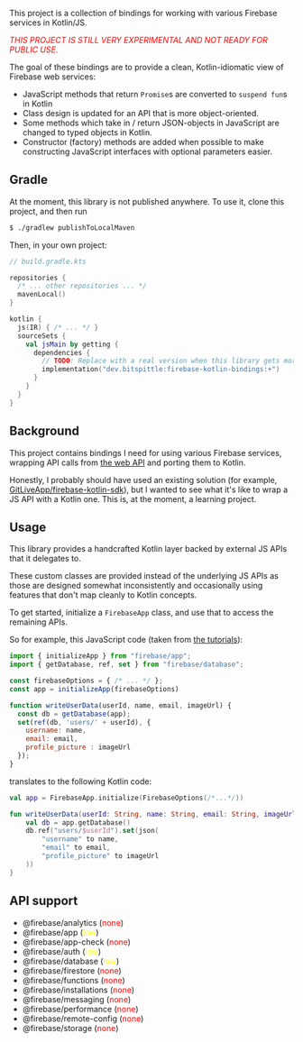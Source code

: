 This project is a collection of bindings for working with various Firebase services in Kotlin/JS.

*<span style="color:red">THIS PROJECT IS STILL VERY EXPERIMENTAL AND NOT READY FOR PUBLIC USE.</span>*

The goal of these bindings are to provide a clean, Kotlin-idiomatic view of Firebase web services:
* JavaScript methods that return `Promise`s are converted to `suspend fun`s in Kotlin
* Class design is updated for an API that is more object-oriented.
* Some methods which take in / return JSON-objects in JavaScript are changed to typed objects in Kotlin.
* Constructor (factory) methods are added when possible to make constructing JavaScript interfaces with optional
  parameters easier.

## Gradle

At the moment, this library is not published anywhere. To use it, clone this project, and then run

```bash
$ ./gradlew publishToLocalMaven
```

Then, in your own project:

```kotlin
// build.gradle.kts

repositories {
  /* ... other repositories ... */
  mavenLocal()
}

kotlin {
  js(IR) { /* ... */ }
  sourceSets {
    val jsMain by getting {
      dependencies {
        // TODO: Replace with a real version when this library gets more mature
        implementation("dev.bitspittle:firebase-kotlin-bindings:+")
      }
    }
  }
}
```

## Background

This project contains bindings I need for using various Firebase services, wrapping API calls from
[the web API](https://firebase.google.com/docs/reference/js) and porting them to Kotlin.

Honestly, I probably should have used an existing solution (for example,
[GitLiveApp/firebase-kotlin-sdk](https://github.com/GitLiveApp/firebase-kotlin-sdk)), but I wanted to see what it's like
to wrap a JS API with a Kotlin one. This is, at the moment, a learning project.

## Usage

This library provides a handcrafted Kotlin layer backed by external JS APIs that it delegates to.

These custom classes are provided instead of the underlying JS APIs as those are designed somewhat inconsistently and
occasionally using features that don't map cleanly to Kotlin concepts.

To get started, initialize a `FirebaseApp` class, and use that to access the remaining APIs.

So for example, this JavaScript code (taken from
[the tutorials](https://firebase.google.com/docs/database/web/read-and-write#basic_write)):

```javascript
import { initializeApp } from "firebase/app";
import { getDatabase, ref, set } from "firebase/database";

const firebaseOptions = { /* ... */ };
const app = initializeApp(firebaseOptions)

function writeUserData(userId, name, email, imageUrl) {
  const db = getDatabase(app);
  set(ref(db, 'users/' + userId), {
    username: name,
    email: email,
    profile_picture : imageUrl
  });
}
```

translates to the following Kotlin code:

```kotlin
val app = FirebaseApp.initialize(FirebaseOptions(/*...*/))

fun writeUserData(userId: String, name: String, email: String, imageUrl: String) {
    val db = app.getDatabase()
    db.ref("users/$userId").set(json(
        "username" to name,
        "email" to email,
        "profile_picture" to imageUrl
    ))
}
```

## API support

- @firebase/analytics (<span style="color:red">none</span>)
- @firebase/app (<span style="color:yellow">low</span>)
- @firebase/app-check (<span style="color:red">none</span>) 
- @firebase/auth (<span style="color:yellow">low</span>)
- @firebase/database (<span style="color:yellow">low</span>)
- @firebase/firestore (<span style="color:red">none</span>)
- @firebase/functions (<span style="color:red">none</span>)
- @firebase/installations (<span style="color:red">none</span>)
- @firebase/messaging (<span style="color:red">none</span>)
- @firebase/performance (<span style="color:red">none</span>)
- @firebase/remote-config (<span style="color:red">none</span>)
- @firebase/storage (<span style="color:red">none</span>)